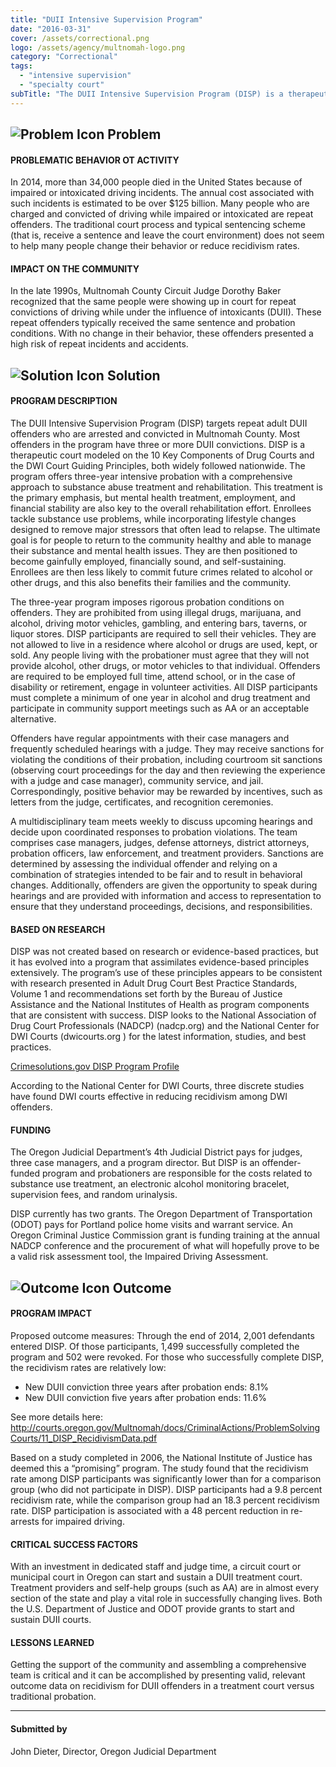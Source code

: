 ```yaml
---
title: "DUII Intensive Supervision Program"
date: "2016-03-31"
cover: /assets/correctional.png
logo: /assets/agency/multnomah-logo.png
category: "Correctional"
tags:
  - "intensive supervision"
  - "specialty court"
subTitle: "The DUII Intensive Supervision Program (DISP) is a therapeutic court which targets repeat adult DUII offenders who are arrested and convicted in Multnomah County."
---
```


## ![Problem Icon](https://github.com/google/material-design-icons/raw/master/alert/1x_web/ic_error_outline_black_48dp.png "Problem") Problem

#### PROBLEMATIC BEHAVIOR OT ACTIVITY

In 2014, more than 34,000 people died in the United States because of impaired or intoxicated driving incidents. The annual cost associated with such incidents is estimated to be over $125 billion. Many people who are charged and convicted of driving while impaired or intoxicated are repeat offenders. The traditional court process and typical sentencing scheme (that is, receive a sentence and leave the court environment) does not seem to help many people change their behavior or reduce recidivism rates.

#### IMPACT ON THE COMMUNITY

In the late 1990s, Multnomah County Circuit Judge Dorothy Baker recognized that the same people were showing up in court for repeat convictions of driving while under the influence of intoxicants (DUII). These repeat offenders typically received the same sentence and probation conditions. With no change in their behavior, these offenders presented a high risk of repeat incidents and accidents.

## ![Solution Icon](https://github.com/google/material-design-icons/raw/master/action/1x_web/ic_lightbulb_outline_black_48dp.png "Solution") Solution

#### PROGRAM DESCRIPTION

The DUII Intensive Supervision Program (DISP) targets repeat adult DUII offenders who are arrested and convicted in Multnomah County. Most offenders in the program have three or more DUII convictions. DISP is a therapeutic court modeled on the 10 Key Components of Drug Courts and the DWI Court Guiding Principles, both widely followed nationwide. The program offers three-year intensive probation with a comprehensive approach to substance abuse treatment and rehabilitation. This treatment is the primary emphasis, but mental health treatment, employment, and financial stability are also key to the overall rehabilitation effort. Enrollees tackle substance use problems, while incorporating lifestyle changes designed to remove major stressors that often lead to relapse. The ultimate goal is for people to return to the community healthy and able to manage their substance and mental health issues. They are then positioned to become gainfully employed, financially sound, and self-sustaining. Enrollees are then less likely to commit future crimes related to alcohol or other drugs, and this also benefits their families and the community.

The three-year program imposes rigorous probation conditions on offenders. They are prohibited from using illegal drugs, marijuana, and alcohol, driving motor vehicles, gambling, and entering bars, taverns, or liquor stores. DISP participants are required to sell their vehicles. They are not allowed to live in a residence where alcohol or drugs are used, kept, or sold. Any people living with the probationer must agree that they will not provide alcohol, other drugs, or motor vehicles to that individual. Offenders are required to be employed full time, attend school, or in the case of disability or retirement, engage in volunteer activities. All DISP participants must complete a minimum of one year in alcohol and drug treatment and participate in community support meetings such as AA or an acceptable alternative.

Offenders have regular appointments with their case managers and frequently scheduled hearings with a judge. They may receive sanctions for violating the conditions of their probation, including courtroom sit sanctions (observing court proceedings for the day and then reviewing the experience with a judge and case manager), community service, and jail. Correspondingly, positive behavior may be rewarded by incentives, such as letters from the judge, certificates, and recognition ceremonies.

A multidisciplinary team meets weekly to discuss upcoming hearings and decide upon coordinated responses to probation violations. The team comprises case managers, judges, defense attorneys, district attorneys, probation officers, law enforcement, and treatment providers. Sanctions are determined by assessing the individual offender and relying on a combination of strategies intended to be fair and to result in behavioral changes. Additionally, offenders are given the opportunity to speak during hearings and are provided with information and access to representation to ensure that they understand proceedings, decisions, and responsibilities.

#### BASED ON RESEARCH

DISP was not created based on research or evidence-based practices, but it has evolved into a program that assimilates evidence-based principles extensively. The program’s use of these principles appears to be consistent with research presented in Adult Drug Court Best Practice Standards, Volume 1 and recommendations set forth by the Bureau of Justice Assistance and the National Institutes of Health as program components that are consistent with success. DISP looks to the National Association of Drug Court Professionals (NADCP) (nadcp.org) and the National Center for DWI Courts (dwicourts.org ) for the latest information, studies, and best practices.

[Crimesolutions.gov DISP Program Profile](https://www.crimesolutions.gov/ProgramDetails.aspx?ID=48)

According to the National Center for DWI Courts, three discrete studies have found DWI courts effective in reducing recidivism among DWI offenders.

#### FUNDING

The Oregon Judicial Department’s 4th Judicial District pays for judges, three case managers, and a program director. But DISP is an offender-funded program and probationers are responsible for the costs related to substance use treatment, an electronic alcohol monitoring bracelet, supervision fees, and random urinalysis.

DISP currently has two grants. The Oregon Department of Transportation (ODOT) pays for Portland police home visits and warrant service. An Oregon Criminal Justice Commission grant is funding training at the annual NADCP conference and the procurement of what will hopefully prove to be a valid risk assessment tool, the Impaired Driving Assessment.

## ![Outcome Icon](https://github.com/google/material-design-icons/raw/master/action/1x_web/ic_view_list_black_48dp.png "Outcome") Outcome

#### PROGRAM IMPACT

Proposed outcome measures:
Through the end of 2014, 2,001 defendants entered DISP. Of those participants, 1,499 successfully completed the program and 502 were revoked. For those who successfully complete DISP, the recidivism rates are relatively low:

* New DUII conviction three years after probation ends: 8.1%
* New DUII conviction five years after probation ends: 11.6%

See more details here:
http://courts.oregon.gov/Multnomah/docs/CriminalActions/ProblemSolvingCourts/11_DISP_RecidivismData.pdf

Based on a study completed in 2006, the National Institute of Justice has deemed this a “promising” program. The study found that the recidivism rate among DISP participants was significantly lower than for a comparison group (who did not participate in DISP). DISP participants had a 9.8 percent recidivism rate, while the comparison group had an 18.3 percent recidivism rate. DISP participation is associated with a 48 percent reduction in re-arrests for impaired driving.

#### CRITICAL SUCCESS FACTORS

With an investment in dedicated staff and judge time, a circuit court or municipal court in Oregon can start and sustain a DUII treatment court. Treatment providers and self-help groups (such as AA) are in almost every section of the state and play a vital role in successfully changing lives. Both the U.S. Department of Justice and ODOT provide grants to start and sustain DUII courts.

#### LESSONS LEARNED

Getting the support of the community and assembling a comprehensive team is critical and it can be accomplished by presenting valid, relevant outcome data on recidivism for DUII offenders in a treatment court versus traditional probation.

---

#### Submitted by
John Dieter, Director, Oregon Judicial Department
